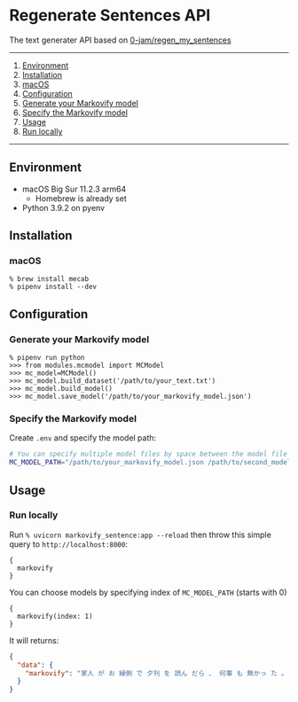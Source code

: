 # Regenerate Sentences API

The text generater API based on [0-jam/regen_my_sentences](https://github.com/0-jam/regen_my_sentences)

---

1. [Environment](#environment)
1. [Installation](#installation)
  1. [macOS](#macos)
1. [Configuration](#configuration)
  1. [Generate your Markovify model](#generate-your-markovify-model)
  1. [Specify the Markovify model](#specify-the-markovify-model)
1. [Usage](#usage)
  1. [Run locally](#run-locally)

---

## Environment

- macOS Big Sur 11.2.3 arm64
    - Homebrew is already set
- Python 3.9.2 on pyenv

## Installation

### macOS

```
% brew install mecab
% pipenv install --dev
```

## Configuration

### Generate your Markovify model

```
% pipenv run python
>>> from modules.mcmodel import MCModel
>>> mc_model=MCModel()
>>> mc_model.build_dataset('/path/to/your_text.txt')
>>> mc_model.build_model()
>>> mc_model.save_model('/path/to/your_markovify_model.json')
```

### Specify the Markovify model

Create `.env` and specify the model path:

```bash
# You can specify multiple model files by space between the model file
MC_MODEL_PATH="/path/to/your_markovify_model.json /path/to/second_model.json"
```

## Usage

### Run locally

Run `% uvicorn markovify_sentence:app --reload` then throw this simple query to `http://localhost:8000`:

```
{
  markovify
}
```

You can choose models by specifying index of `MC_MODEL_PATH` (starts with 0)

```
{
  markovify(index: 1)
}
```

It will returns:

```json
{
  "data": {
    "markovify": "家人 が お 縁側 で 夕刊 を 読ん だら 、 何事 も 無かっ た 。"
  }
}
```
